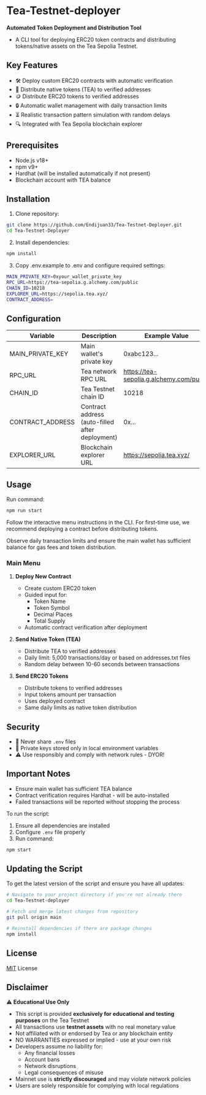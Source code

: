 # Tea-Testnet-deployer

 **Automated Token Deployment and Distribution Tool**

- A CLI tool for deploying ERC20 token contracts and distributing tokens/native assets on the Tea Sepolia Testnet.

## Key Features
- 🛠️ Deploy custom ERC20 contracts with automatic verification
- 💸 Distribute native tokens (TEA) to verified addresses
- 🪙 Distribute ERC20 tokens to verified addresses
- 🔒 Automatic wallet management with daily transaction limits
- ⏳ Realistic transaction pattern simulation with random delays
- 🔍 Integrated with Tea Sepolia blockchain explorer

## Prerequisites
- Node.js v18+
- npm v9+
- Hardhat (will be installed automatically if not present)
- Blockchain account with TEA balance

## Installation
1. Clone repository:
```bash
git clone https://github.com/Endijuan33/Tea-Testnet-Deployer.git
cd Tea-Testnet-Deployer
```

2. Install dependencies:
```bash
npm install
```

3. Copy .env.example to .env and configure required settings:
```bash
MAIN_PRIVATE_KEY=0xyour_wallet_private_key
RPC_URL=https://tea-sepolia.g.alchemy.com/public
CHAIN_ID=10218
EXPLORER_URL=https://sepolia.tea.xyz/
CONTRACT_ADDRESS=
```

## Configuration
| Variable            | Description                                      | Example Value                         |
|---------------------|--------------------------------------------------|---------------------------------------|
| MAIN_PRIVATE_KEY    | Main wallet's private key                        | 0xabc123...                           |
| RPC_URL             | Tea network RPC URL                              | https://tea-sepolia.g.alchemy.com/public |
| CHAIN_ID            | Tea Testnet chain ID                             | 10218                                 |
| CONTRACT_ADDRESS    | Contract address (auto-filled after deployment)  | 0x...                                 |
| EXPLORER_URL        | Blockchain explorer URL                          | https://sepolia.tea.xyz/              |

## Usage
Run command:
```bash
npm run start
```
Follow the interactive menu instructions in the CLI. For first-time use, we recommend deploying a contract before distributing tokens.

Observe daily transaction limits and ensure the main wallet has sufficient balance for gas fees and token distribution.

### Main Menu
1. **Deploy New Contract**
   - Create custom ERC20 token
   - Guided input for:
     - Token Name
     - Token Symbol
     - Decimal Places
     - Total Supply
   - Automatic contract verification after deployment

2. **Send Native Token (TEA)**
   - Distribute TEA to verified addresses
   - Daily limit: 5,000 transactions/day or based on addresses.txt files
   - Random delay between 10-60 seconds between transactions

3. **Send ERC20 Tokens**
   - Distribute tokens to verified addresses
   - Input tokens amount per transaction
   - Uses deployed contract
   - Same daily limits as native token distribution

## Security
- 🚫 Never share `.env` files
- 🔐 Private keys stored only in local environment variables
- ⚠️ Use responsibly and comply with network rules - DYOR!

## Important Notes
- Ensure main wallet has sufficient TEA balance
- Contract verification requires Hardhat - will be auto-installed
- Failed transactions will be reported without stopping the process

To run the script:

1. Ensure all dependencies are installed
2. Configure `.env` file properly
3. Run command:
```bash
npm start
```

## Updating the Script
To get the latest version of the script and ensure you have all updates:
```bash
# Navigate to your project directory if you're not already there
cd Tea-Testnet-deployer

# Fetch and merge latest changes from repository
git pull origin main

# Reinstall dependencies if there are package changes
npm install
```


## License
[MIT](https://github.com/Endijuan33/Tea-Testnet-deployer/blob/main/LICENSE) License

## Disclaimer
⚠️ **Educational Use Only** 
- This script is provided **exclusively for educational and testing purposes** on the Tea Testnet
- All transactions use **testnet assets** with no real monetary value
- Not affiliated with or endorsed by Tea or any blockchain entity
- NO WARRANTIES expressed or implied - use at your own risk
- Developers assume no liability for:
  - Any financial losses
  - Account bans
  - Network disruptions
  - Legal consequences of misuse
- Mainnet use is **strictly discouraged** and may violate network policies
- Users are solely responsible for complying with local regulations


